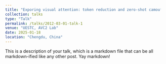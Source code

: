 ```yaml
---
title: "Exporing visual attention: token reduction and zero-shot camouflaged object transference"
collection: talks
type: "Talk"
permalink: /talks/2012-03-01-talk-1
venue: "UESTC, AVC2 Lab"
date: 2025-01-18
location: "Chengdu, China"
---
```


This is a description of your talk, which is a markdown file that can be all markdown-ified like any other post. Yay markdown!
